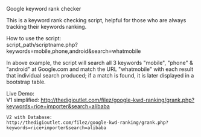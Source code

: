 Google keyword rank checker

This is a keyword rank checking script, helpful for those who are always tracking their keywords ranking.

How to use the script:<br>
	script_path/scriptname.php?keywords=mobile,phone,android&search=whatmobile

In above example, the script will search all 3 keywords "mobile", "phone" & "android" at Google.com and match the URL "whatmobile" with each result that individual search produced; if a match is found, it is later displayed in a bootstrap table.

Live Demo:<br>
	V1 simplified:
	http://thedigioutlet.com/filez/google-kwd-ranking/grank.php?keywords=rice+importer&search=alibaba
	
	V2 with Database:
	http://thedigioutlet.com/filez/google-kwd-ranking/grank.php?keywords=rice+importer&search=alibaba